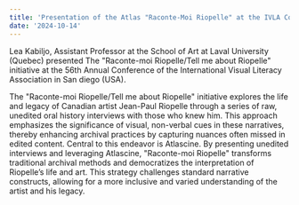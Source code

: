 ```yaml
---
title: 'Presentation of the Atlas "Raconte-Moi Riopelle" at the IVLA Conference in San Diego '
date: '2024-10-14'
---
```


Lea Kabiljo, Assistant Professor at the School of Art at Laval University (Quebec) presented The "Raconte-moi Riopelle/Tell me about Riopelle" initiative at the 56th Annual Conference of the International Visual Literacy Association in San diego (USA).

The "Raconte-moi Riopelle/Tell me about Riopelle" initiative explores the life and legacy of Canadian artist Jean-Paul Riopelle through a series of raw, unedited oral history interviews with those who knew him. This approach emphasizes the significance of visual, non-verbal cues in these narratives, thereby enhancing archival practices by capturing nuances often missed in edited content. Central to this endeavor is Atlascine. By presenting unedited interviews and leveraging Atlascine, "Raconte-moi Riopelle" transforms traditional archival methods and democratizes the interpretation of Riopelle’s life and art. This strategy challenges standard narrative constructs, allowing for a more inclusive and varied understanding of the artist and his legacy.